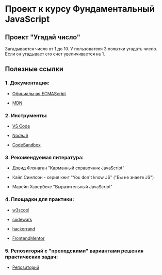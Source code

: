 # Проект к курсу Фундаментальный JavaScript

##  __Проект "Угадай число"__

Загадывается число от 1 до 10. У пользователя 3 попытки угадать число. Если он угадывает его счет увеличивается на 1.



## Полезные ссылки

### 1. Документация:

- [Официальная ECMAScript](https://262.ecma-international.org)

- [MDN](https://developer.mozilla.org/ru/)



### 2. Инструменты:

- [VS Code](https://code.visualstudio.com/)

- [NodeJS](https://nodejs.org/en/)

- [CodeSandbox](https://codesandbox.io/)



### 3. Рекомендуемая литература:

- Дэвид Флэнаган "Карманный справочник JavaScript"

- Кайл Симпсон - серия книг "You don't know JS" ("Вы не знаете JS")

- Марейн Хавербеке "Выразительный JavaScript"



### 4. Площадки для практики:

- [w3scool](https://www.w3schools.com/js/js_exercises.asp)

- [codewars](https://www.codewars.com/)

- [hackerrand](https://www.hackerrank.com/)

- [FrontendMentor](https://www.frontendmentor.io/)



### 5. Репозиторий с "преподскими" вариантами решения практических задач:

- [Репозиторий](https://github.com/michey85/js-fundamenrals-tasks)